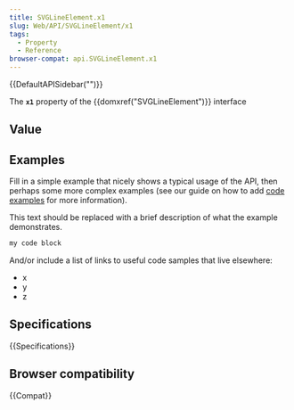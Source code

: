 ```yaml
---
title: SVGLineElement.x1
slug: Web/API/SVGLineElement/x1
tags:
  - Property
  - Reference
browser-compat: api.SVGLineElement.x1
---
```

{{DefaultAPISidebar("")}}

The **`x1`** property of the {{domxref("SVGLineElement")}} interface 

## Value



## Examples

Fill in a simple example that nicely shows a typical usage of the API, then perhaps some more complex examples (see our guide on how to add [code examples](/en-US/docs/MDN/Contribute/Structures/Code_examples) for more information).

This text should be replaced with a brief description of what the example demonstrates.

```js
my code block
```

And/or include a list of links to useful code samples that live elsewhere:

*   x
*   y
*   z

## Specifications

{{Specifications}}

## Browser compatibility

{{Compat}}


